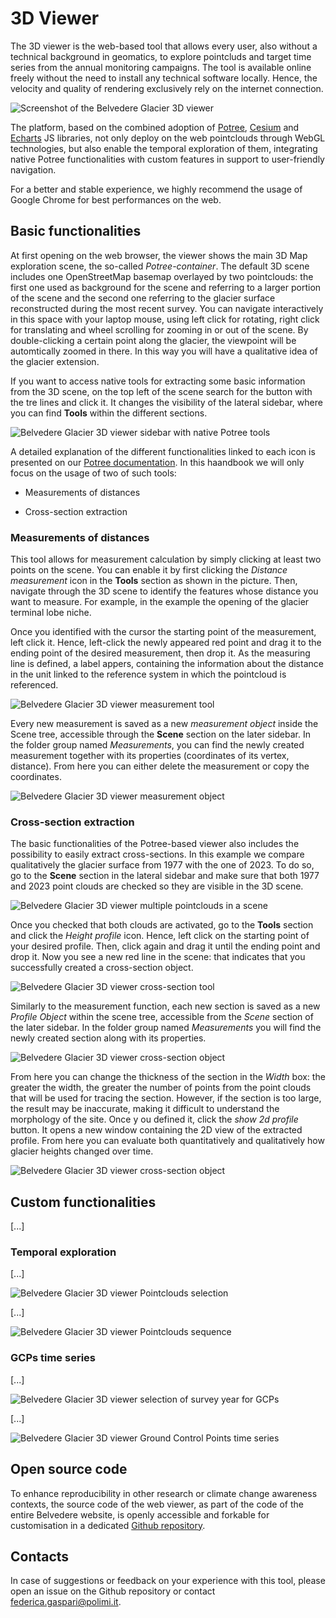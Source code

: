 # 3D Viewer

The 3D viewer is the web-based tool that allows every user, also without a technical background in geomatics, to explore pointcluds and target time series from the annual monitoring campaigns. The tool is available online freely without the need to install any technical software locally. Hence, the velocity and quality of rendering exclusively rely on the internet connection.

![Screenshot of the Belvedere Glacier 3D viewer](img/3d-viewer-screenshot.png)

The platform, based on the combined adoption of [Potree](https://github.com/potree/potree), [Cesium](https://cesium.com/) and [Echarts](https://echarts.apache.org/en/index.html) JS libraries, not only deploy on the web pointclouds through WebGL technologies, but also enable the temporal exploration of them, integrating native Potree functionalities with custom features in support to user-friendly navigation.

For a better and stable experience, we highly recommend the usage of Google Chrome for best performances on the web.

## Basic functionalities

At first opening on the web browser, the viewer shows the main 3D Map exploration scene, the so-called *Potree-container*. The default 3D scene includes one OpenStreetMap basemap overlayed by two pointclouds: the first one used as background for the scene and referring to a larger portion of the scene and the second one referring to the glacier surface reconstructed during the most recent survey. You can navigate interactively in this space with your laptop mouse, using left click for rotating, right click for translating and wheel scrolling for zooming in or out of the scene. By double-clicking a certain point along the glacier, the viewpoint will be automtically zoomed in there. In this way you will have a qualitative idea of the glacier extension.

If you want to access native tools for extracting some basic information from the 3D scene, on the top left of the scene search for the button with the tre lines and click it. It changes the visibility of the lateral sidebar, where you can find **Tools** within the different sections.

![Belvedere Glacier 3D viewer sidebar with native Potree tools](img/3d-viewer-sidebar-tutorial.png)

A detailed explanation of the different functionalities linked to each icon is presented on our [Potree documentation](https://potree-templates.readthedocs.io/en/latest/pages/getting-started.html). In this haandbook we will only focus on the usage of two of such tools:

* Measurements of distances

* Cross-section extraction

### Measurements of distances

This tool allows for measurement calculation by simply clicking at least two points on the scene. You can enable it by first clicking the *Distance measurement* icon in the **Tools** section as shown in the picture. Then, navigate through the 3D scene to identify the features whose distance you want to measure. For example, in the example the opening of the glacier terminal lobe niche.

Once you identified with the cursor the starting point of the measurement, left click it. Hence, left-click the newly appeared red point and drag it to the ending point of the desired measurement, then drop it. As the measuring line is defined, a label appers, containing the information about the distance in the unit linked to the reference system in which the pointcloud is referenced.

![Belvedere Glacier 3D viewer measurement tool](img/3d-viewer-measurement-tutorial.png)

Every new measurement is saved as a new *measurement object* inside the Scene tree, accessible through the **Scene** section on the later sidebar. In the folder group named *Measurements*, you can find the newly created measurement together with its properties (coordinates of its vertex, distance). From here you can either delete the measurement or copy the coordinates.

![Belvedere Glacier 3D viewer measurement object](img/3d-viewer-measurement-tutorial-object.png)

### Cross-section extraction

The basic functionalities of the Potree-based viewer also includes the possibility to easily extract cross-sections.
In this example we compare qualitatively the glacier surface from 1977 with the one of 2023.
To do so, go to the **Scene** section in the lateral sidebar and make sure that both 1977 and 2023 point clouds are checked so they are visible in the 3D scene.

![Belvedere Glacier 3D viewer multiple pointclouds in a scene](img/3d-viewer-scene-multiple-objects.png)

Once you checked that both clouds are activated, go to the **Tools** section and click the *Height profile* icon.
Hence, left click on the starting point of your desired profile.
Then, click again and drag it until the ending point and drop it.
Now you see a new red line in the scene: that indicates that you successfully created a cross-section object.

![Belvedere Glacier 3D viewer cross-section tool](img/3d-viewer-cross-section-tutorial.png)

Similarly to the measurement function, each new section is saved as a new *Profile Object* within the scene tree, accessible from the *Scene* section of the later sidebar. In the folder group named *Measurements* you will find the newly created section along with its properties. 

![Belvedere Glacier 3D viewer cross-section object](img/3d-viewer-cross-section-tutorial-object.png)

From here you can change the thickness of the section in the *Width* box: the greater the width, the greater the number of points from the point clouds that will be used for tracing the section. However, if the section is too large, the result may be inaccurate, making it difficult to understand the morphology of the site. Once y ou defined it, click the *show 2d profile* button. It opens a new window containing the 2D view of the extracted profile. From here you can evaluate both quantitatively and qualitatively how glacier heights changed over time.

![Belvedere Glacier 3D viewer cross-section object](img/3d-viewer-cross-section-tutorial-2d-panel.png)

## Custom functionalities

[...]

### Temporal exploration

[...]

![Belvedere Glacier 3D viewer Pointclouds selection](img/3d-viewer-pointclouds-selection.png)

[...]

![Belvedere Glacier 3D viewer Pointclouds sequence](img/3d-viewer-pointclouds-storyline.png)

### GCPs time series

[...]

![Belvedere Glacier 3D viewer selection of survey year for GCPs](img/3d-viewer-gcp-tutorial.png)

[...]

![Belvedere Glacier 3D viewer Ground Control Points time series](img/3d-viewer-gcp-time-series.png)

## Open source code

To enhance reproducibility in other research or climate change awareness contexts, the source code of the web viewer, as part of the code of the entire Belvedere website, is openly accessible and forkable for customisation in a dedicated [Github repository](https://github.com/Tars4815/thebelvedereglacier/tree/main/app/potree).

## Contacts

In case of suggestions or feedback on your experience with this tool, please open an issue on the Github repository or contact federica.gaspari@polimi.it.